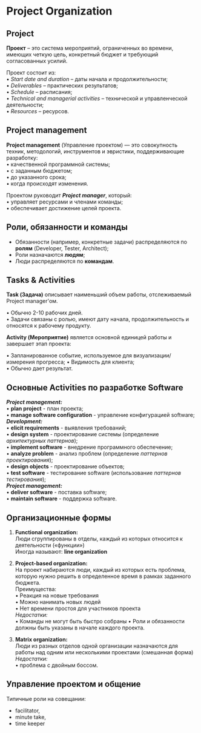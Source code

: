 # Project Organization

## Project
**Проект** – это система мероприятий, ограниченных во времени, имеющих четкую
цель, конкретный бюджет и требующий согласованных усилий.

Проект состоит из: <br>
• *Start date and duration* – даты начала и продолжительности; <br>
• *Deliverables* – практических результатов; <br>
• *Schedule* – расписания; <br>
• *Technical and managerial activities* – технической и управленческой деятельности; <br>
• *Resources* – ресурсов.<br>

## Project management
**Project management** (Управление проектом) — это совокупность техник, 
методологий, инструментов и
эвристики, поддерживающие разработку: <br>
• качественной программной системы; <br> 
• c заданным бюджетом; <br>
• до указанного срока; <br>
• когда происходят изменения.

Проектом руководит ***Project manager***, который: <br>
• управляет ресурсами и членами команды; <br>
• обеспечивает достижение целей проекта.

## Роли, обязанности и команды

- Обязанности (например, конкретные задачи) распределяются по **ролям** (Developer, Tester, Architect); 
- Роли назначаются **людям**; 
- Люди распределяются по **командам**.

## Tasks & Activities
**Task (Задача)** описывает наименьший объем работы, отслеживаемый Project manager'ом. <br>

• Обычно 2-10 рабочих дней. <br>
• Задачи связаны с ролью, имеют дату начала, продолжительность и относятся к рабочему продукту.

**Activity (Мероприятие)** является основной единицей работы и завершает этап проекта:

• Запланированное событие, используемое для визуализации/измерения прогресса;
• Видимость для клиента; <br> 
• Обычно дает результат.

## Основные Activities по разработке Software
***Project management:*** <br> 
• **plan project** - план проекта; <br> 
• **manage software configuration** - управление конфигурацией software; <br>
***Development:*** <br> 
• **elicit requirements** - выявления требований; <br>
• **design system** - проектирование системы (определение *архитектурных паттернов*); <br>
• **implement software** - внедрение программного обеспечение; <br>
• **analyze problem** - анализ проблем (определение *паттернов проектирования*); <br>
• **design objects** - проектирование объектов; <br>
• **test software** - тестирование software (использование *паттернов тестирования*); <br>
***Project management:*** <br> 
• **deliver software** - поставка software; <br>
• **maintain software** - поддержка software. <br>

## Организационные формы
1) **Functional organization:** <br>
Люди сгруппированы в отделы, каждый из которых относится к деятельности
(«функции») <br>
Иногда называют: **line organization** 

2) **Project-based organization:** <br>
На проект набираются люди, каждый из которых есть проблема, которую нужно 
решить в определенное время в рамках заданного бюджета. <br> 
Преимущества: <br>
• Реакция на новые требования <br>
• Можно нанимать новых людей <br>
• Нет времени простоя для участников проекта <br>
*Недостатки:* <br>
• Команды не могут быть быстро собраны
• Роли и обязанности должны быть указаны в начале каждого проекта.
3) **Matrix organization:** <br>
Люди из разных отделов одной организации назначаются для работы над одним или 
несколькими проектами (смешанная форма) <br>
*Недостатки:* <br> 
• проблема с двойным боссом.

## Управление проектом и общение
Типичные роли на совещании: 
- facilitator, 
- minute take, 
- time keeper
